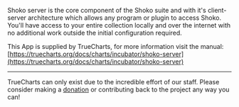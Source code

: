 Shoko server is the core component of the Shoko suite and with it's client-server architecture which allows any program or plugin to access Shoko. You'll have access to your entire collection locally and over the internet with no additional work outside the initial configuration required.

This App is supplied by TrueCharts, for more information visit the manual: [https://truecharts.org/docs/charts/incubator/shoko-server](https://truecharts.org/docs/charts/incubator/shoko-server)

---

TrueCharts can only exist due to the incredible effort of our staff.
Please consider making a [donation](https://truecharts.org/docs/about/sponsor) or contributing back to the project any way you can!
